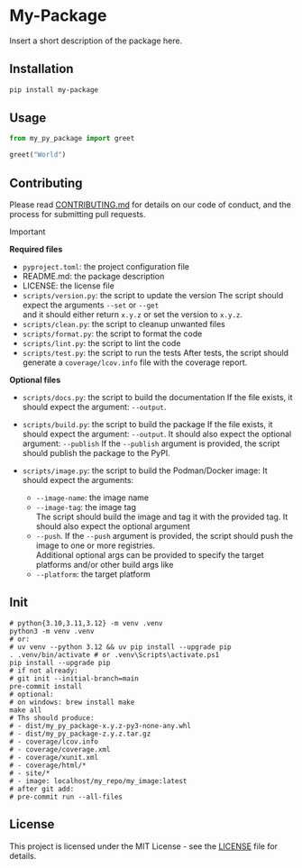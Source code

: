 # My-Package
<!--markdownlint-disable MD007, MD027 -->
Insert a short description of the package here.

<!-- ## Features -->

## Installation

```bash
pip install my-package
```

## Usage

```python
from my_py_package import greet

greet("World")
```

## Contributing

<!-- If the CONTRIBUTING.md file has a public url,
prefer using he url instead of the file path.
Why you ask? For example, the link in the PyPI page might not work.
-->

Please read [CONTRIBUTING.md](CONTRIBUTING.md) for details on our code of conduct, and the process for submitting pull requests.

> [!IMPORTANT]
>
> **Required files**
>
> - `pyproject.toml`: the project configuration file
> - README.md: the package description
> - LICENSE: the license file
> - `scripts/version.py`: the script to update the version
>   The script should expect the arguments `--set` or `--get`  
>    and it should either return `x.y.z` or set the version to `x.y.z`.
> - `scripts/clean.py`: the script to cleanup unwanted files
> - `scripts/format.py`: the script to format the code
> - `scripts/lint.py`: the script to lint the code
> - `scripts/test.py`: the script to run the tests
>   After tests, the script should generate a `coverage/lcov.info` file with the coverage report.
>
> **Optional files**
>
> - `scripts/docs.py`: the script to build the documentation
>   If the file exists, it should expect the argument: `--output`.
> - `scripts/build.py`: the script to build the package
>   If the file exists, it should expect the argument: `--output`.
>   It should also expect the optional argument: `--publish`
>   If the `--publish` argument is provided, the script should publish the package to the PyPI.
> - `scripts/image.py`: the script to build the Podman/Docker image:
>   It should expect the arguments:
>
>      - `--image-name`: the image name
>      - `--image-tag`: the image tag  
>     The script should build the image and tag it with the provided tag.
>     It should also expect the optional argument  
>      - `--push`. If the `--push` argument is provided, the script should push the image to one or more registries.  
>     Additional optional args can be provided to specify the target platforms and/or other build args like  
>      - `--platform`: the target platform

## Init

```shell
# python{3.10,3.11,3.12} -m venv .venv
python3 -m venv .venv
# or:
# uv venv --python 3.12 && uv pip install --upgrade pip
. .venv/bin/activate # or .venv\Scripts\activate.ps1
pip install --upgrade pip
# if not already:
# git init --initial-branch=main
pre-commit install
# optional:
# on windows: brew install make
make all
# Ths should produce:
# - dist/my_py_package-x.y.z-py3-none-any.whl
# - dist/my_py_package-z.y.z.tar.gz
# - coverage/lcov.info
# - coverage/coverage.xml
# - coverage/xunit.xml
# - coverage/html/*
# - site/*
# - image: localhost/my_repo/my_image:latest
# after git add:
# pre-commit run --all-files
```

## License

<!-- If the LICENSE file has a public url,
prefer using he url instead of the file path.
Why you ask? For example, the link in the PyPI page might not work.
-->

This project is licensed under the MIT License - see the [LICENSE](LICENSE) file for details.
